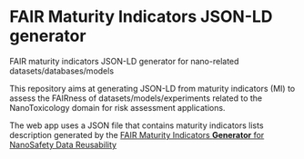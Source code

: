 # FAIR Maturity Indicators JSON-LD generator
FAIR maturity indicators JSON-LD generator for nano-related datasets/databases/models

This repository aims at generating JSON-LD from maturity indicators (MI) to assess the FAIRness of datasets/models/experiments related to the NanoToxicology domain for risk assessment applications.

The web app uses a JSON file that contains maturity indicators lists description generated by the [FAIR Maturity Indicators **Generator** for NanoSafety Data Reusability](https://github.com/ammar257ammar/fair-maturity-indicators-generator)

